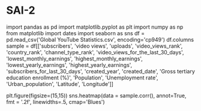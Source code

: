 # SAI-2
import pandas as pd
import matplotlib.pyplot as plt
import numpy as np
from matplotlib import dates
import seaborn as sns 
df = pd.read_csv('Global YouTube Statistics.csv', encoding='cp949')
df.columns
sample = df[['subscribers', 'video views',
       'uploads',
       'video_views_rank', 'country_rank', 'channel_type_rank',
       'video_views_for_the_last_30_days', 'lowest_monthly_earnings',
       'highest_monthly_earnings', 'lowest_yearly_earnings',
       'highest_yearly_earnings', 'subscribers_for_last_30_days',
       'created_year', 'created_date',
       'Gross tertiary education enrollment (%)', 'Population',
       'Unemployment rate', 'Urban_population', 'Latitude', 'Longitude']]

plt.figure(figsize=(15,15))
sns.heatmap(data = sample.corr(), annot=True, 
fmt = '.2f', linewidths=.5, cmap='Blues')
